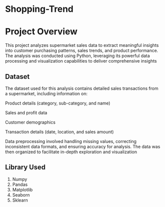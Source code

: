 # Shopping-Trend

# Project Overview
This project analyzes supermarket sales data to extract meaningful insights into customer purchasing patterns, sales trends, and product performance. The analysis was conducted using Python, leveraging its powerful data processing and visualization capabilities to deliver comprehensive insights

## Dataset
The dataset used for this analysis contains detailed sales transactions from a supermarket, including information on:

Product details (category, sub-category, and name)

Sales and profit data

Customer demographics

Transaction details (date, location, and sales amount)

Data preprocessing involved handling missing values, correcting inconsistent data formats, and ensuring accuracy for analysis. The data was then organized to facilitate in-depth exploration and visualization

## Library Used
1) Numpy
2) Pandas
3) Matplotlib
4) Seaborn
5) Sklearn
